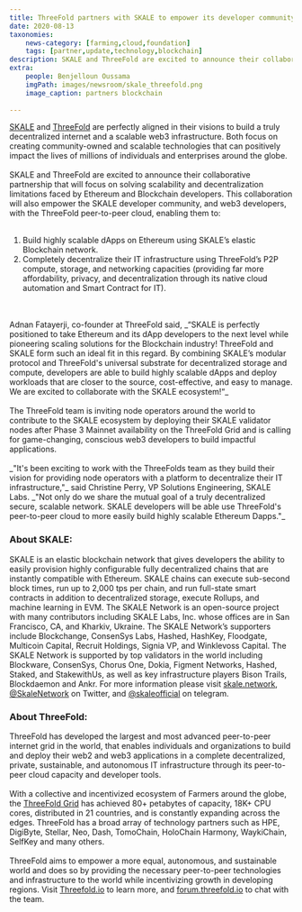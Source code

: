 ```yaml
---
title: ThreeFold partners with SKALE to empower its developer community
date: 2020-08-13
taxonomies:
    news-category: [farming,cloud,foundation]
    tags: [partner,update,technology,blockchain]
description: SKALE and ThreeFold are excited to announce their collaborative partnership that will focus on solving scalability and decentralization limitations faced by Ethereum and Blockchain developers.
extra:
    people: Benjelloun Oussama
    imgPath: images/newsroom/skale_threefold.png
    image_caption: partners blockchain
    
---
```


[SKALE](https://skale.network/) and [ThreeFold](https://threefold.io) are perfectly aligned in their visions to build a truly decentralized internet and a scalable web3 infrastructure. Both focus on creating community-owned and scalable technologies that can positively impact the lives of millions of individuals and enterprises around the globe. 
<br/>
<br/>
SKALE and ThreeFold are excited to announce their collaborative partnership that will focus on solving scalability and decentralization limitations faced by Ethereum and Blockchain developers. This collaboration will also empower the SKALE developer community, and web3 developers, with the ThreeFold peer-to-peer cloud, enabling them to:
<br/>
<br/>
1. Build highly scalable dApps on Ethereum using SKALE’s elastic Blockchain network.
2. Completely decentralize their IT infrastructure using ThreeFold’s P2P compute, storage, and networking capacities (providing far more affordability, privacy, and decentralization through its native cloud automation and Smart Contract for IT). 
<br/>
<br/>
Adnan Fatayerji, co-founder at ThreeFold said, _“SKALE is perfectly positioned to take Ethereum and its dApp developers to the next level while pioneering scaling solutions for the Blockchain industry! ThreeFold and SKALE form such an ideal fit in this regard. By combining SKALE’s modular protocol and ThreeFold's universal substrate for decentralized storage and compute, developers are able to build highly scalable dApps and deploy workloads that are closer to the source, cost-effective, and easy to manage. We are excited to collaborate with the SKALE ecosystem!“_
<br/>
<br/>
The ThreeFold team is inviting node operators around the world to contribute to the SKALE ecosystem by deploying their SKALE validator nodes after Phase 3 Mainnet availability on the ThreeFold Grid and is calling for game-changing, conscious web3 developers to build impactful applications.
<br/>
<br/>
_"It's been exciting to work with the ThreeFolds team as they build their vision for providing node operators with a platform to decentralize their IT infrastructure,"_ said Christine Perry, VP Solutions Engineering, SKALE Labs. _"Not only do we share the mutual goal of a truly decentralized secure, scalable network. SKALE developers will be able use ThreeFold's peer-to-peer cloud to more easily build highly scalable Ethereum Dapps."_

### About SKALE: 

SKALE is an elastic blockchain network that gives developers the ability to easily provision highly configurable fully decentralized chains that are instantly compatible with Ethereum. SKALE chains can execute sub-second block times, run up to 2,000 tps per chain, and run full-state smart contracts in addition to decentralized storage, execute Rollups, and machine learning in EVM. The SKALE Network is an open-source project with many contributors including SKALE Labs, Inc. whose offices are in San Francisco, CA, and Kharkiv, Ukraine. The SKALE Network’s supporters include Blockchange, ConsenSys Labs, Hashed, HashKey, Floodgate, Multicoin Capital, Recruit Holdings, Signia VP, and Winklevoss Capital. The SKALE Network is supported by top validators in the world including Blockware, ConsenSys, Chorus One, Dokia, Figment Networks, Hashed, Staked, and StakewithUs, as well as key infrastructure players Bison Trails, Blockdaemon and Ankr. For more information please visit [skale.network](https://www.skale.network), [@SkaleNetwork](https://twitter.com/skalenetwork) on Twitter, and [@skaleofficial](https://t.me/skaleofficial) on telegram.

### About ThreeFold: 

ThreeFold has developed the largest and most advanced peer-to-peer internet grid in the world, that enables individuals and organizations  to build and deploy their web2 and web3 applications in a complete decentralized, private, sustainable, and autonomous IT infrastructure through its peer-to-peer cloud capacity and developer tools. 
<br/>
<br/>
With a collective and incentivized ecosystem of Farmers around the globe, the [ThreeFold Grid](https://threefold.io/) has achieved 80+ petabytes of capacity, 18K+ CPU cores, distributed in 21 countries, and is constantly expanding across the edges. ThreeFold has a broad array of technology partners such as HPE, DigiByte, Stellar, Neo, Dash, TomoChain,  HoloChain Harmony, WaykiChain, SelfKey  and many others. 
<br/>
<br/>
ThreeFold aims to empower a more equal, autonomous, and sustainable world and does so by providing the necessary peer-to-peer technologies and infrastructure to the world while incentivizing growth in developing regions. Visit [Threefold.io](https://threefold.io) to learn more, and [forum.threefold.io](https://forum.threefold.io) to chat with the team. 

